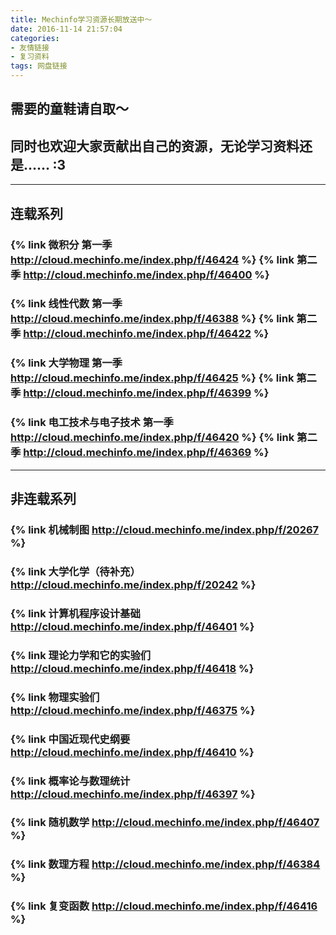 ```yaml
---
title: Mechinfo学习资源长期放送中～
date: 2016-11-14 21:57:04
categories: 
- 友情链接
- 复习资料
tags: 网盘链接
---
```

## 需要的童鞋请自取～
## 同时也欢迎大家贡献出自己的资源，无论学习资料还是…… :3
---
## 连载系列
### {% link 微积分 第一季 http://cloud.mechinfo.me/index.php/f/46424 %} {% link 第二季 http://cloud.mechinfo.me/index.php/f/46400 %}
### {% link 线性代数 第一季 http://cloud.mechinfo.me/index.php/f/46388 %} {% link 第二季 http://cloud.mechinfo.me/index.php/f/46422 %}
### {% link 大学物理 第一季 http://cloud.mechinfo.me/index.php/f/46425 %} {% link 第二季 http://cloud.mechinfo.me/index.php/f/46399 %}
### {% link 电工技术与电子技术 第一季 http://cloud.mechinfo.me/index.php/f/46420 %} {% link 第二季 http://cloud.mechinfo.me/index.php/f/46369 %}
---
## 非连载系列
### {% link 机械制图 http://cloud.mechinfo.me/index.php/f/20267 %}
### {% link 大学化学（待补充） http://cloud.mechinfo.me/index.php/f/20242 %}
### {% link 计算机程序设计基础 http://cloud.mechinfo.me/index.php/f/46401 %}
### {% link 理论力学和它的实验们 http://cloud.mechinfo.me/index.php/f/46418 %}
### {% link 物理实验们 http://cloud.mechinfo.me/index.php/f/46375 %}
### {% link 中国近现代史纲要 http://cloud.mechinfo.me/index.php/f/46410 %}
### {% link 概率论与数理统计 http://cloud.mechinfo.me/index.php/f/46397 %}
### {% link 随机数学 http://cloud.mechinfo.me/index.php/f/46407 %}
### {% link 数理方程 http://cloud.mechinfo.me/index.php/f/46384 %}
### {% link 复变函数 http://cloud.mechinfo.me/index.php/f/46416 %}
